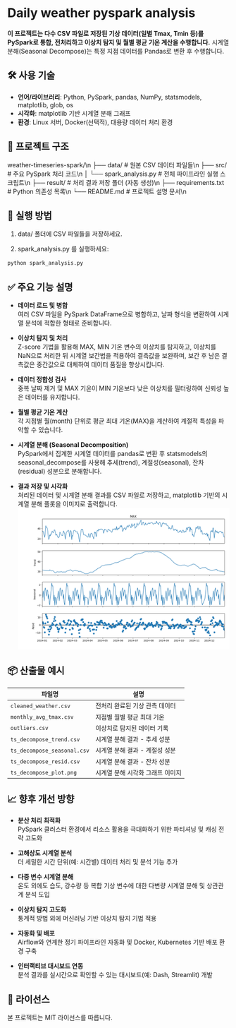 # Daily weather pyspark analysis

**이 프로젝트는 다수 CSV 파일로 저장된 기상 데이터(일별 Tmax, Tmin 등)를 PySpark로 통합, 전처리하고 이상치 탐지 및 월별 평균 기온 계산을 수행합니다.**
시계열 분해(Seasonal Decompose)는 특정 지점 데이터를 Pandas로 변환 후 수행합니다.


## 🛠 사용 기술

- **언어/라이브러리**: Python, PySpark, pandas, NumPy, statsmodels, matplotlib, glob, os  
- **시각화**: matplotlib 기반 시계열 분해 그래프  
- **환경**: Linux 서버, Docker(선택적), 대용량 데이터 처리 환경  

## 📁 프로젝트 구조

weather-timeseries-spark/\n
├── data/                          # 원본 CSV 데이터 파일들\n
├── src/                          # 주요 PySpark 처리 코드\n
│   └── spark_analysis.py         # 전체 파이프라인 실행 스크립트\n
├── result/                       # 처리 결과 저장 폴더 (자동 생성)\n
├── requirements.txt              # Python 의존성 목록\n
└── README.md                     # 프로젝트 설명 문서\n

## 🚀 실행 방법

1. data/ 폴더에 CSV 파일들을 저장하세요.

2. spark_analysis.py 를 실행하세요:
```bash
python spark_analysis.py
```

## ✅ 주요 기능 설명

- **데이터 로드 및 병합**  
  여러 CSV 파일을 PySpark DataFrame으로 병합하고, 날짜 형식을 변환하여 시계열 분석에 적합한 형태로 준비합니다.

- **이상치 탐지 및 처리**  
  Z-score 기법을 활용해 MAX, MIN 기온 변수의 이상치를 탐지하고, 이상치를 NaN으로 처리한 뒤 시계열 보간법을 적용하여 결측값을 보완하며, 보간 후 남은 결측값은 중간값으로 대체하여 데이터 품질을 향상시킵니다.

- **데이터 정합성 검사**  
  중복 날짜 제거 및 MAX 기온이 MIN 기온보다 낮은 이상치를 필터링하여 신뢰성 높은 데이터를 유지합니다.

- **월별 평균 기온 계산**  
  각 지점별 월(month) 단위로 평균 최대 기온(MAX)을 계산하여 계절적 특성을 파악할 수 있습니다.

- **시계열 분해 (Seasonal Decomposition)**  
  PySpark에서 집계한 시계열 데이터를 pandas로 변환 후 statsmodels의 seasonal_decompose를 사용해 추세(trend), 계절성(seasonal), 잔차(residual) 성분으로 분해합니다.

- **결과 저장 및 시각화**  
  처리된 데이터 및 시계열 분해 결과를 CSV 파일로 저장하고, matplotlib 기반의 시계열 분해 플롯을 이미지로 출력합니다.
![Result Graph View](result/ts_decompose_plot.png)

## 📦 산출물 예시

| 파일명                     | 설명                          |
|----------------------------|-------------------------------|
| `cleaned_weather.csv`       | 전처리 완료된 기상 관측 데이터  |
| `monthly_avg_tmax.csv`      | 지점별 월별 평균 최대 기온      |
| `outliers.csv`              | 이상치로 탐지된 데이터 기록    |
| `ts_decompose_trend.csv`    | 시계열 분해 결과 - 추세 성분   |
| `ts_decompose_seasonal.csv` | 시계열 분해 결과 - 계절성 성분 |
| `ts_decompose_resid.csv`    | 시계열 분해 결과 - 잔차 성분   |
| `ts_decompose_plot.png`     | 시계열 분해 시각화 그래프 이미지 |

## 📈 향후 개선 방향

- **분산 처리 최적화**  
  PySpark 클러스터 환경에서 리소스 활용을 극대화하기 위한 파티셔닝 및 캐싱 전략 고도화

- **고해상도 시계열 분석**  
  더 세밀한 시간 단위(예: 시간별) 데이터 처리 및 분석 기능 추가

- **다중 변수 시계열 분해**  
  온도 외에도 습도, 강수량 등 복합 기상 변수에 대한 다변량 시계열 분해 및 상관관계 분석 도입

- **이상치 탐지 고도화**  
  통계적 방법 외에 머신러닝 기반 이상치 탐지 기법 적용

- **자동화 및 배포**  
  Airflow와 연계한 정기 파이프라인 자동화 및 Docker, Kubernetes 기반 배포 환경 구축

- **인터랙티브 대시보드 연동**  
  분석 결과를 실시간으로 확인할 수 있는 대시보드(예: Dash, Streamlit) 개발

## 🧾 라이선스

본 프로젝트는 MIT 라이선스를 따릅니다.
